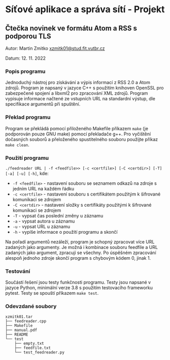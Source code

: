 # Síťové aplikace a správa sítí - Projekt
## Čtečka novinek ve formátu Atom a RSS s podporou TLS
Autor: Martin Zmitko <xzmitk01@stud.fit.vutbr.cz>

Datum: 12. 11. 2022

### Popis programu
Jednoduchý nástroj pro získávání a výpis informací z RSS 2.0 a Atom zdrojů.
Program je napsaný v jazyce C++ s použitím knihoven OpenSSL pro zabezpečené spojení a libxml2 pro zpracování XML zdrojů.
Program vypisuje informace načtené ze vstupních URL na standardní výstup, dle specifikace argumentů při spuštění.

### Překlad programu
Program se překládá pomocí přiloženého Makefile příkazem `make` (je podporován pouze GNU make) pomocí překladače g++.
Pro vyčištění dočasných souborů a přeloženého spustitelného souboru použijte příkaz `make clean`.

### Použití programu
`./feedreader URL | -f <feedfile>> [-c <certfile>] [-C <certdir>] [-T] [-a] [-u] [-h]`, kde:
- `-f <feedfile>` - nastavení souboru se seznamem odkazů na zdroje s jedním URL na každém řádku
- `-c <certfile>` - nastavení souboru s certifikátem použitým k šifrované komunikaci se zdrojem
- `-C <certdir>` - nastavení složky s certifikáty použitými k šifrované komunikaci se zdrojem
- `-T` - vypsat čas poslední změny u záznamu
- `-a` - vypsat autora u záznamu
- `-u` - vypsat URL u záznamu
- `-h` - vypíše informace o použití programu a skončí

Na pořadí argumentů nezáleží, program je schopný zpracovat více URL zadaných jako argumenty.
Je možná i kombinace souboru feedfile a URL zadaných jako argument, zpracují se všechny.
Po úspěšném zpracování alespoň jednoho zdroje skončí program s chybovým kódem 0, jinak 1.

### Testování
Součástí řešení jsou testy funkčnosti programu. Testy jsou napsané v jazyce Python, minimální verze 3.8 s použitím testovacího frameworku pytest.
Testy se spouští příkazem `make test`.

### Odevzdané soubory
    xzmitk01.tar
    ├── feedreader.cpp
    ├── Makefile
    ├── manual.pdf
    ├── README
    └── test
        ├── empty.txt
        ├── feedfile.txt
        └── test_feedreader.py
